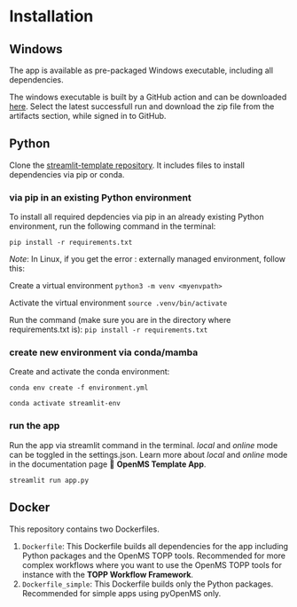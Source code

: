 # Installation

## Windows

The app is available as pre-packaged Windows executable, including all dependencies.

The windows executable is built by a GitHub action and can be downloaded [here](https://github.com/OpenMS/streamlit-template/actions/workflows/build-windows-executable-app.yaml).
Select the latest successfull run and download the zip file from the artifacts section, while signed in to GitHub.

## Python

Clone the [streamlit-template repository](https://github.com/OpenMS/streamlit-template). It includes files to install dependencies via pip or conda.

### via pip in an existing Python environment

To install all required depdencies via pip in an already existing Python environment, run the following command in the terminal:

`pip install -r requirements.txt`

*Note*: In Linux, if you get the error : externally managed environment, follow this:

Create a virtual environment
`python3 -m venv <myenvpath>`

Activate the virtual environment
`source .venv/bin/activate`

Run the command (make sure you are in the directory where requirements.txt is):
`pip install -r requirements.txt`

### create new environment via conda/mamba

Create and activate the conda environment:

`conda env create -f environment.yml`

`conda activate streamlit-env`

### run the app

Run the app via streamlit command in the terminal. *local* and *online* mode can be toggled in the settings.json. Learn more about *local* and *online* mode in the documentation page 📖 **OpenMS Template App**.

`streamlit run app.py`

## Docker

This repository contains two Dockerfiles.

1. `Dockerfile`: This Dockerfile builds all dependencies for the app including Python packages and the OpenMS TOPP tools. Recommended for more complex workflows where you want to use the OpenMS TOPP tools for instance with the **TOPP Workflow Framework**.
2. `Dockerfile_simple`: This Dockerfile builds only the Python packages. Recommended for simple apps using pyOpenMS only.
